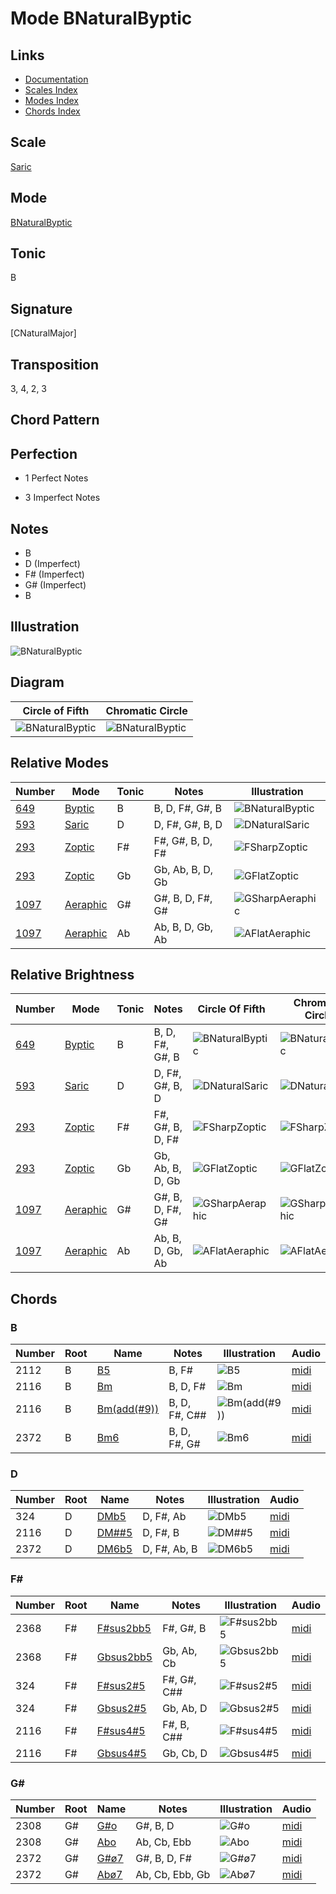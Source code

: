 # Mode BNaturalByptic

## Links

- [Documentation](README.md)
- [Scales Index](Scales.md)
- [Modes Index](Modes.md)
- [Chords Index](Chords.md)

## Scale

[Saric](ScaleSaric.md)

## Mode

[BNaturalByptic](ModeBNaturalByptic.md)

## Tonic

B

## Signature

[CNaturalMajor]

## Transposition

3, 4, 2, 3

## Chord Pattern



## Perfection

 - 1 Perfect Notes

 - 3 Imperfect Notes

## Notes

- B
- D (Imperfect)
- F# (Imperfect)
- G# (Imperfect)
- B

## Illustration

![BNaturalByptic](ModeBNaturalByptic.png)

## Diagram

| Circle of Fifth | Chromatic Circle |
|-----------------|------------------|
| ![BNaturalByptic](CircleOfFifthModeBNaturalByptic.svg) | ![BNaturalByptic](ChromaticCircleModeBNaturalByptic.svg) |
## Relative Modes

| Number | Mode | Tonic | Notes | Illustration |
|--------|------|-------|-------|--------------|
| [649](https://ianring.com/musictheory/scales/649) | [Byptic](ModeByptic.md) | B | B, D, F#, G#, B | ![BNaturalByptic](ModeBNaturalByptic.png) |
| [593](https://ianring.com/musictheory/scales/593) | [Saric](ModeSaric.md) | D | D, F#, G#, B, D | ![DNaturalSaric](ModeDNaturalSaric.png) |
| [293](https://ianring.com/musictheory/scales/293) | [Zoptic](ModeZoptic.md) | F# | F#, G#, B, D, F# | ![FSharpZoptic](ModeFSharpZoptic.png) |
| [293](https://ianring.com/musictheory/scales/293) | [Zoptic](ModeZoptic.md) | Gb | Gb, Ab, B, D, Gb | ![GFlatZoptic](ModeGFlatZoptic.png) |
| [1097](https://ianring.com/musictheory/scales/1097) | [Aeraphic](ModeAeraphic.md) | G# | G#, B, D, F#, G# | ![GSharpAeraphic](ModeGSharpAeraphic.png) |
| [1097](https://ianring.com/musictheory/scales/1097) | [Aeraphic](ModeAeraphic.md) | Ab | Ab, B, D, Gb, Ab | ![AFlatAeraphic](ModeAFlatAeraphic.png) |
## Relative Brightness

| Number | Mode | Tonic | Notes | Circle Of Fifth | Chromatic Circle |
|--------|------|-------|-------|-----------------|------------------|
| [649](https://ianring.com/musictheory/scales/649) | [Byptic](ModeByptic.md) | B | B, D, F#, G#, B | ![BNaturalByptic](CircleOfFifthModeBNaturalByptic.svg) | ![BNaturalByptic](ChromaticCircleModeBNaturalByptic.svg) |
| [593](https://ianring.com/musictheory/scales/593) | [Saric](ModeSaric.md) | D | D, F#, G#, B, D | ![DNaturalSaric](CircleOfFifthModeDNaturalSaric.svg) | ![DNaturalSaric](ChromaticCircleModeDNaturalSaric.svg) |
| [293](https://ianring.com/musictheory/scales/293) | [Zoptic](ModeZoptic.md) | F# | F#, G#, B, D, F# | ![FSharpZoptic](CircleOfFifthModeFSharpZoptic.svg) | ![FSharpZoptic](ChromaticCircleModeFSharpZoptic.svg) |
| [293](https://ianring.com/musictheory/scales/293) | [Zoptic](ModeZoptic.md) | Gb | Gb, Ab, B, D, Gb | ![GFlatZoptic](CircleOfFifthModeGFlatZoptic.svg) | ![GFlatZoptic](ChromaticCircleModeGFlatZoptic.svg) |
| [1097](https://ianring.com/musictheory/scales/1097) | [Aeraphic](ModeAeraphic.md) | G# | G#, B, D, F#, G# | ![GSharpAeraphic](CircleOfFifthModeGSharpAeraphic.svg) | ![GSharpAeraphic](ChromaticCircleModeGSharpAeraphic.svg) |
| [1097](https://ianring.com/musictheory/scales/1097) | [Aeraphic](ModeAeraphic.md) | Ab | Ab, B, D, Gb, Ab | ![AFlatAeraphic](CircleOfFifthModeAFlatAeraphic.svg) | ![AFlatAeraphic](ChromaticCircleModeAFlatAeraphic.svg) |

## Chords

### B

| Number | Root | Name | Notes | Illustration | Audio |
|--------|------|------|-------|--------------|-------|
| 2112 | B | [B5](ChordBNaturalPowerChord.md) | B, F# | ![B5](ChordBNaturalPowerChordRootPosition.png) | [midi](ChordBNaturalPowerChordRootPosition.mid) |
| 2116 | B | [Bm](ChordBNaturalMinor.md) | B, D, F# | ![Bm](ChordBNaturalMinorRootPosition.png) | [midi](ChordBNaturalMinorRootPosition.mid) |
| 2116 | B | [Bm(add(#9))](ChordBNaturalMinorAddSharpNinth.md) | B, D, F#, C## | ![Bm(add(#9))](ChordBNaturalMinorAddSharpNinthRootPosition.png) | [midi](ChordBNaturalMinorAddSharpNinthRootPosition.mid) |
| 2372 | B | [Bm6](ChordBNaturalMinorSixth.md) | B, D, F#, G# | ![Bm6](ChordBNaturalMinorSixthRootPosition.png) | [midi](ChordBNaturalMinorSixthRootPosition.mid) |

### D

| Number | Root | Name | Notes | Illustration | Audio |
|--------|------|------|-------|--------------|-------|
| 324 | D | [DMb5](ChordDNaturalMajorFlatFifth.md) | D, F#, Ab | ![DMb5](ChordDNaturalMajorFlatFifthRootPosition.png) | [midi](ChordDNaturalMajorFlatFifthRootPosition.mid) |
| 2116 | D | [DM##5](ChordDNaturalMajorDoubleSharpFifth.md) | D, F#, B | ![DM##5](ChordDNaturalMajorDoubleSharpFifthRootPosition.png) | [midi](ChordDNaturalMajorDoubleSharpFifthRootPosition.mid) |
| 2372 | D | [DM6b5](ChordDNaturalMajorSixthFlatFifth.md) | D, F#, Ab, B | ![DM6b5](ChordDNaturalMajorSixthFlatFifthRootPosition.png) | [midi](ChordDNaturalMajorSixthFlatFifthRootPosition.mid) |

### F#

| Number | Root | Name | Notes | Illustration | Audio |
|--------|------|------|-------|--------------|-------|
| 2368 | F# | [F#sus2bb5](ChordFSharpSuspendedSecondDoubleFlatFifth.md) | F#, G#, B | ![F#sus2bb5](ChordFSharpSuspendedSecondDoubleFlatFifthRootPosition.png) | [midi](ChordFSharpSuspendedSecondDoubleFlatFifthRootPosition.mid) |
| 2368 | F# | [Gbsus2bb5](ChordGFlatSuspendedSecondDoubleFlatFifth.md) | Gb, Ab, Cb | ![Gbsus2bb5](ChordGFlatSuspendedSecondDoubleFlatFifthRootPosition.png) | [midi](ChordGFlatSuspendedSecondDoubleFlatFifthRootPosition.mid) |
| 324 | F# | [F#sus2#5](ChordFSharpSuspendedSecondSharpFifth.md) | F#, G#, C## | ![F#sus2#5](ChordFSharpSuspendedSecondSharpFifthRootPosition.png) | [midi](ChordFSharpSuspendedSecondSharpFifthRootPosition.mid) |
| 324 | F# | [Gbsus2#5](ChordGFlatSuspendedSecondSharpFifth.md) | Gb, Ab, D | ![Gbsus2#5](ChordGFlatSuspendedSecondSharpFifthRootPosition.png) | [midi](ChordGFlatSuspendedSecondSharpFifthRootPosition.mid) |
| 2116 | F# | [F#sus4#5](ChordFSharpSuspendedFourthSharpFifth.md) | F#, B, C## | ![F#sus4#5](ChordFSharpSuspendedFourthSharpFifthRootPosition.png) | [midi](ChordFSharpSuspendedFourthSharpFifthRootPosition.mid) |
| 2116 | F# | [Gbsus4#5](ChordGFlatSuspendedFourthSharpFifth.md) | Gb, Cb, D | ![Gbsus4#5](ChordGFlatSuspendedFourthSharpFifthRootPosition.png) | [midi](ChordGFlatSuspendedFourthSharpFifthRootPosition.mid) |

### G#

| Number | Root | Name | Notes | Illustration | Audio |
|--------|------|------|-------|--------------|-------|
| 2308 | G# | [G#o](ChordGSharpDiminished.md) | G#, B, D | ![G#o](ChordGSharpDiminishedRootPosition.png) | [midi](ChordGSharpDiminishedRootPosition.mid) |
| 2308 | G# | [Abo](ChordAFlatDiminished.md) | Ab, Cb, Ebb | ![Abo](ChordAFlatDiminishedRootPosition.png) | [midi](ChordAFlatDiminishedRootPosition.mid) |
| 2372 | G# | [G#ø7](ChordGSharpHalfDiminishedSeventh.md) | G#, B, D, F# | ![G#ø7](ChordGSharpHalfDiminishedSeventhRootPosition.png) | [midi](ChordGSharpHalfDiminishedSeventhRootPosition.mid) |
| 2372 | G# | [Abø7](ChordAFlatHalfDiminishedSeventh.md) | Ab, Cb, Ebb, Gb | ![Abø7](ChordAFlatHalfDiminishedSeventhRootPosition.png) | [midi](ChordAFlatHalfDiminishedSeventhRootPosition.mid) |

